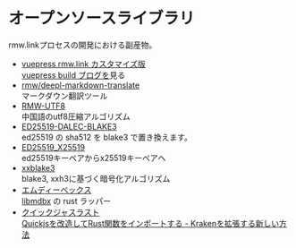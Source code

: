 # オープンソースライブラリ

rmw.linkプロセスの開発における副産物。

* [vuepress rmw.link カスタマイズ版](https://github.com/rmw-link/blog-vuepress2)  
  [vuepress build ブログを](/log/2020-11-29-vuepress.html)見る
* [rmw/deepl-markdown-translate](https://www.npmjs.com/package/@rmw/deepl-markdown-translate)  
  マークダウン翻訳ツール
* [RMW-UTF8](https://docs.rs/crate/rmw-utf8)  
  中国語のutf8圧縮アルゴリズム
* [ED25519-DALEC-BLAKE3](https://github.com/rmw-lib/ed25519_x25519)  
  ed25519 の sha512 を blake3 で置き換えます。
* [ED25519_X25519](https://github.com/rmw-lib/ed25519_x25519)  
  ed25519キーペアからx25519キーペアへ
* [xxblake3](https://docs.rs/crate/xxblake3)  
  blake3, xxh3に基づく暗号化アルゴリズム
* [エムディーベックス](https://docs.rs/crate/mdbx)  
  [libmdbx](https://github.com/erthink/libmdbx) の rust ラッパー
* [クイックジャスラスト](https://github.com/rmw-lib/quickjs-rust)  
  [Quickjsを改造してRust関数をインポートする - Krakenを拡張する新しい方法](/log/2022-04-29-quickjs-rust.html)